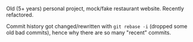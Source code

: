 Old (5+ years) personal project, mock/fake restaurant website. Recently refactored.

Commit history got changed/rewritten with `git rebase -i` (dropped some old bad commits), hence why there are so many "recent" commits.
